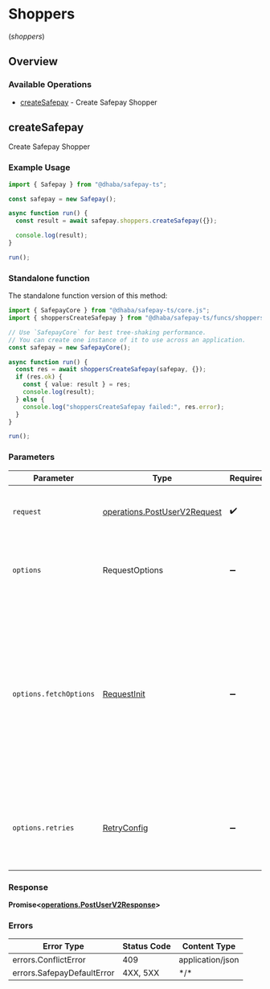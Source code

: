 # Shoppers
(*shoppers*)

## Overview

### Available Operations

* [createSafepay](#createsafepay) - Create Safepay Shopper

## createSafepay

Create Safepay Shopper

### Example Usage

```typescript
import { Safepay } from "@dhaba/safepay-ts";

const safepay = new Safepay();

async function run() {
  const result = await safepay.shoppers.createSafepay({});

  console.log(result);
}

run();
```

### Standalone function

The standalone function version of this method:

```typescript
import { SafepayCore } from "@dhaba/safepay-ts/core.js";
import { shoppersCreateSafepay } from "@dhaba/safepay-ts/funcs/shoppersCreateSafepay.js";

// Use `SafepayCore` for best tree-shaking performance.
// You can create one instance of it to use across an application.
const safepay = new SafepayCore();

async function run() {
  const res = await shoppersCreateSafepay(safepay, {});
  if (res.ok) {
    const { value: result } = res;
    console.log(result);
  } else {
    console.log("shoppersCreateSafepay failed:", res.error);
  }
}

run();
```

### Parameters

| Parameter                                                                                                                                                                      | Type                                                                                                                                                                           | Required                                                                                                                                                                       | Description                                                                                                                                                                    |
| ------------------------------------------------------------------------------------------------------------------------------------------------------------------------------ | ------------------------------------------------------------------------------------------------------------------------------------------------------------------------------ | ------------------------------------------------------------------------------------------------------------------------------------------------------------------------------ | ------------------------------------------------------------------------------------------------------------------------------------------------------------------------------ |
| `request`                                                                                                                                                                      | [operations.PostUserV2Request](../../models/operations/postuserv2request.md)                                                                                                   | :heavy_check_mark:                                                                                                                                                             | The request object to use for the request.                                                                                                                                     |
| `options`                                                                                                                                                                      | RequestOptions                                                                                                                                                                 | :heavy_minus_sign:                                                                                                                                                             | Used to set various options for making HTTP requests.                                                                                                                          |
| `options.fetchOptions`                                                                                                                                                         | [RequestInit](https://developer.mozilla.org/en-US/docs/Web/API/Request/Request#options)                                                                                        | :heavy_minus_sign:                                                                                                                                                             | Options that are passed to the underlying HTTP request. This can be used to inject extra headers for examples. All `Request` options, except `method` and `body`, are allowed. |
| `options.retries`                                                                                                                                                              | [RetryConfig](../../lib/utils/retryconfig.md)                                                                                                                                  | :heavy_minus_sign:                                                                                                                                                             | Enables retrying HTTP requests under certain failure conditions.                                                                                                               |

### Response

**Promise\<[operations.PostUserV2Response](../../models/operations/postuserv2response.md)\>**

### Errors

| Error Type                 | Status Code                | Content Type               |
| -------------------------- | -------------------------- | -------------------------- |
| errors.ConflictError       | 409                        | application/json           |
| errors.SafepayDefaultError | 4XX, 5XX                   | \*/\*                      |
